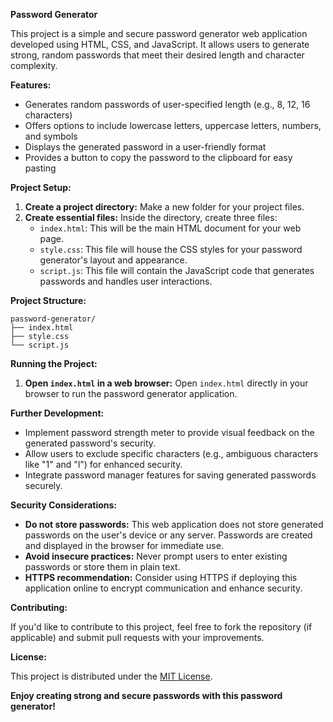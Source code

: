**Password Generator**

This project is a simple and secure password generator web application developed using HTML, CSS, and JavaScript. 
It allows users to generate strong, random passwords that meet their desired length and character complexity.

**Features:**

- Generates random passwords of user-specified length (e.g., 8, 12, 16 characters)
- Offers options to include lowercase letters, uppercase letters, numbers, and symbols
- Displays the generated password in a user-friendly format
- Provides a button to copy the password to the clipboard for easy pasting

**Project Setup:**

1. **Create a project directory:** Make a new folder for your project files.
2. **Create essential files:** Inside the directory, create three files:
   - `index.html`: This will be the main HTML document for your web page.
   - `style.css`: This file will house the CSS styles for your password generator's layout and appearance.
   - `script.js`: This file will contain the JavaScript code that generates passwords and handles user interactions.

**Project Structure:**

```
password-generator/
├── index.html
├── style.css
└── script.js
```

**Running the Project:**

1. **Open `index.html` in a web browser:** Open `index.html` directly in your browser to run the password generator application.

**Further Development:**

- Implement password strength meter to provide visual feedback on the generated password's security.
- Allow users to exclude specific characters (e.g., ambiguous characters like "1" and "l") for enhanced security.
- Integrate password manager features for saving generated passwords securely.

**Security Considerations:**

- **Do not store passwords:** This web application does not store generated passwords on the user's device or any server. Passwords are created and displayed in the browser for immediate use.
- **Avoid insecure practices:** Never prompt users to enter existing passwords or store them in plain text.
- **HTTPS recommendation:** Consider using HTTPS if deploying this application online to encrypt communication and enhance security.

**Contributing:**

If you'd like to contribute to this project, feel free to fork the repository (if applicable) and submit pull requests with your improvements.

**License:**

This project is distributed under the [MIT License](https://opensource.org/licenses/MIT).

**Enjoy creating strong and secure passwords with this password generator!**
